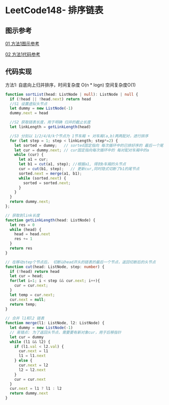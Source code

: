 
# LeetCode148- 排序链表

## 图示参考

[01 方法1图示参考](https://leetcode.cn/problems/sort-list/solution/sort-list-gui-bing-pai-xu-lian-biao-by-jyd/)

[02 方法1代码参考](https://leetcode.cn/problems/sort-list/solution/pai-xu-lian-biao-di-gui-die-dai-xiang-jie-by-cherr/)


## 代码实现

方法1: 自底向上归并排序，时间复杂度 O(n * logn)  空间复杂度O(1)

```ts
function sortList(head: ListNode | null): ListNode | null {
  if (!head || !head.next) return head
  //S1 设置虚拟头节点
  let dummy = new ListNode(-1)
  dummy.next = head

  //S2 获取链表长度，用于明确 归并的截止长度
  let linkLength = getLinkLength(head)

  //S3 分别以 1/2/4/8/k个节点为 1节车厢 + 对车厢(a,b)两两配对，进行排序
  for (let step = 1; step < linkLength; step*=2) {
    let sorted = dummy;   // sorted固定指向 每次循环中的已排好序的 最后一个尾节点
    let cur = dummy.next; // cur固定指向每次循环中的 每对配对车厢中的a
    while (cur) {       
      let a1 = cur;
      let b1 = cut(a1, step); //根据a1, 得到b车厢的头节点
      cur = cut(b1, step);   // 更新cur,同时隐式切断了b1的尾节点
      sorted.next = merge(a1, b1);
      while (sorted.next) {
        sorted = sorted.next;
      }
    }
  }
  return dummy.next;
};

// 获取到link长度
function getLinkLength(head: ListNode) {
  let res = 0
  while (head) {
    head = head.next
    res += 1
  }
  return res
}

// 在移动step个节点后， 切断以head开头的链表的最后一个节点，返回切断后的头节点
function cut(head: ListNode, step: number) {
  if (!head) return head
  let cur = head;
  for(let i=1; i < step && cur.next; i++){
    cur = cur.next;
  }
  let temp = cur.next;
  cur.next = null;
  return temp;
}
    
// 合并 l1和l2 链表
function merge(l1: ListNode, l2: ListNode) {
  let dummy = new ListNode(-1)
  // 易错点: 为了返回头节点，需要要有新对象cur，用于后移指针
  let cur = dummy
  while (l1 && l2) {
    if (l1.val < l2.val) {
      cur.next = l1
      l1 = l1.next
    } else {
      cur.next = l2
      l2 = l2.next
    }
    cur = cur.next
  }
  cur.next = l1 ? l1 : l2
  return dummy.next
}
```